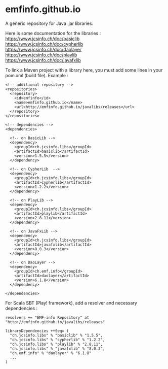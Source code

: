 # emfinfo.github.io
A generic repository for Java .jar libraries. 

Here is some documentation for the libraries :<br>
https://www.jcsinfo.ch/doc/basiclib<br>
https://www.jcsinfo.ch/doc/cypherlib<br>
https://www.jcsinfo.ch/doc/daolayer<br>
https://www.jcsinfo.ch/doc/playlib<br>
https://www.jcsinfo.ch/doc/javafxlib

To link a Maven project with a library here, you must add some lines in your pom.xml (build file). Example :

    <!-- additional repository -->  
    <repositories>
      <repository>
        <id>emfinfo</id>
        <name>emfinfo.github.io</name>
        <url>http://emfinfo.github.io/javalibs/releases</url>
      </repository>
    </repositories>      
    
    <!-- dependencies -->
    <dependencies>
      
      <!-- on BasicLib -->
      <dependency>       
        <groupId>ch.jcsinfo.libs</groupId>
        <artifactId>basiclib</artifactId>
        <version>1.5.5</version>
      </dependency>
      
      <!-- on CypherLib  -->
      <dependency>       
        <groupId>ch.jcsinfo.libs</groupId>
        <artifactId>cypherlib</artifactId>
        <version>1.2.2</version>
      </dependency>       
      
      <!-- on PlayLib -->
      <dependency>       
        <groupId>ch.jcsinfo.libs</groupId>
        <artifactId>playlib</artifactId>
        <version>2.8.11</version>
      </dependency>  
            
      <!-- on JavaFxLib -->
      <dependency>       
        <groupId>ch.jcsinfo.libs</groupId>
        <artifactId>javafxlib</artifactId>
        <version>8.0.3</version>
      </dependency>      

      <!-- on DaoLayer -->
      <dependency>       
        <groupId>ch.emf.info</groupId>
        <artifactId>daolayer</artifactId>
        <version>6.1.8</version>
      </dependency>   
            
    </dependencies>

For Scala SBT (Play! framework), add a resolver and necessary dependencies :<br>

    resolvers += "EMF-info Repository" at "http://emfinfo.github.io/javalibs/releases"
    
    libraryDependencies ++Seq= (
      "ch.jcsinfo.libs" % "basiclib" % "1.5.5", 
      "ch.jcsinfo.libs" % "cypherlib" % "1.2.2",
      "ch.jcsinfo.libs" % "playlib" % "2.8.11",
      "ch.jcsinfo.libs" % "javafxlib" % "8.0.3",
      "ch.emf.info" % "daolayer" % "6.1.8"
      ...
    )    
